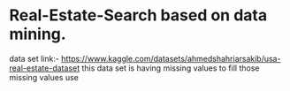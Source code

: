 # Real-Estate-Search based on data mining.

data set link:- https://www.kaggle.com/datasets/ahmedshahriarsakib/usa-real-estate-dataset
this data set is having missing values to fill those missing values use 
